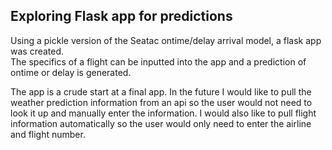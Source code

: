 ## Exploring Flask app for predictions

Using a pickle version of the Seatac ontime/delay arrival model, a flask app was created.  
The specifics of a flight can be inputted into the app and a prediction of ontime or delay
is generated.   

The app is a crude start at a final app.  In the future I would like to pull the weather prediction information from
an api so the user would not need to look it up and manually enter the information.  I would also like to pull flight information
automatically so the user would only need to enter the airline and flight number.
